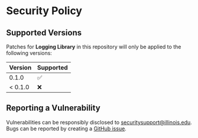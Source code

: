 # Security Policy

## Supported Versions

Patches for **Logging Library** in this repository will only be applied to the following versions:

| Version | Supported          |
| ------- | ------------------ |
| 0.1.0   | :white_check_mark: |
| < 0.1.0 | :x:                |

## Reporting a Vulnerability

Vulnerabilities can be responsibly disclosed to [securitysupport@illinois.edu](mailto:securitysupport@illinois.edu).
Bugs can be reported by creating a [GitHub issue](https://github.com/rokwire/logging-library-go/issues/new?assignees=&labels=bug&template=bug_report.md&title=%5BBUG%5D).
